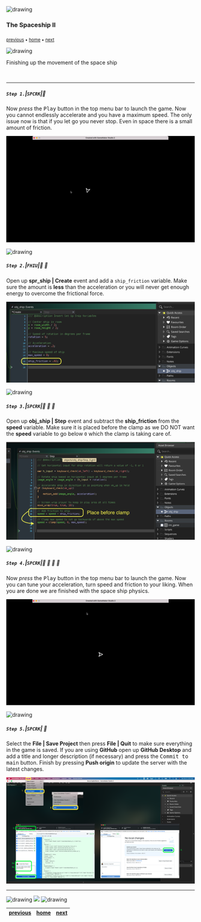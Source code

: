 <img src="https://via.placeholder.com/1000x4/45D7CA/45D7CA" alt="drawing" height="4px"/>

### The Spaceship II

<sub>[previous](../spaceship-i/README.md#user-content-the-spaceship-i) • [home](../README.md#user-content-gms2-ue4-space-rocks) • [next](../)</sub>

<img src="https://via.placeholder.com/1000x4/45D7CA/45D7CA" alt="drawing" height="4px"/>

Finishing up the movement of the space ship

<br>

---


##### `Step 1.`\|`SPCRK`|:small_blue_diamond:

Now *press* the <kbd>Play</kbd> button in the top menu bar to launch the game. Now you cannot endlessly accelerate and you have a maximum speed.  The only issue now is that if you let go you never stop.  Even in space there is a small amount of friction.

![frictionless ship in game with max speed](images/ShipMaxSpeed.gif)

<img src="https://via.placeholder.com/500x2/45D7CA/45D7CA" alt="drawing" height="2px" alt = ""/>

##### `Step 2.`\|`FHIU`|:small_blue_diamond: :small_blue_diamond: 

Open up **spr_ship | Create** event and add a `ship_friction` variable.  Make sure the amount is **less** than the acceleration or you will never get enough energy to overcome the frictional force.

![add ship_friction variable](images/shipFriction.png)

<img src="https://via.placeholder.com/500x2/45D7CA/45D7CA" alt="drawing" height="2px" alt = ""/>

##### `Step 3.`\|`SPCRK`|:small_blue_diamond: :small_blue_diamond: :small_blue_diamond:

Open up **obj_ship | Step** event and subtract the **ship_friction** from the **speed** variable.  Make sure it is placed before the clamp as we DO NOT want the **speed** variable to go below `0` which the clamp is taking care of.

![add friction to step](images/addFrictionStep.png)

<img src="https://via.placeholder.com/500x2/45D7CA/45D7CA" alt="drawing" height="2px" alt = ""/>

##### `Step 4.`\|`SPCRK`|:small_blue_diamond: :small_blue_diamond: :small_blue_diamond: :small_blue_diamond:

Now *press* the <kbd>Play</kbd> button in the top menu bar to launch the game. Now you can tune your acceleration, turn speed and friction to your liking.  When you are done we are finished with the space ship physics.

![play game and see final physics](images/FinishedShipPhysics.gif)

<img src="https://via.placeholder.com/500x2/45D7CA/45D7CA" alt="drawing" height="2px" alt = ""/>

##### `Step 5.`\|`SPCRK`| :small_orange_diamond:

Select the **File | Save Project** then press **File | Quit** to make sure everything in the game is saved. If you are using **GitHub** open up **GitHub Desktop** and add a title and longer description (if necessary) and press the <kbd>Commit to main</kbd> button. Finish by pressing **Push origin** to update the server with the latest changes.

![save, quit, commit and push to github](images/GitHub.png)

___


<img src="https://via.placeholder.com/1000x4/dba81a/dba81a" alt="drawing" height="4px" alt = ""/>

<img src="https://via.placeholder.com/1000x100/45D7CA/000000/?text=Next Up - ADD NEXT PAGE">

<img src="https://via.placeholder.com/1000x4/dba81a/dba81a" alt="drawing" height="4px" alt = ""/>

| [previous](../spaceship-i/README.md#user-content-the-spaceship-i)| [home](../README.md#user-content-gms2-ue4-space-rocks) | [next](../)|
|---|---|---|
